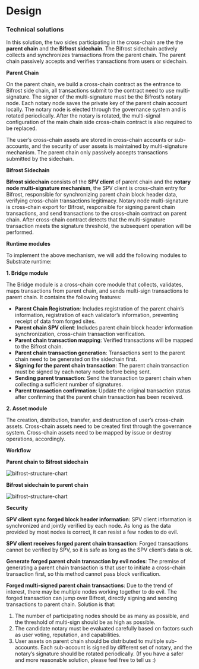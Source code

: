 # Design

### Technical solutions

In this solution, the two sides participating in the cross-chain are the the **parent chain** and the **Bifrost sidechain**. The Bifrost sidechain actively collects and synchronizes transactions from the parent chain. The parent chain passively accepts and verifies transactions from users or sidechain.

**Parent Chain**

On the parent chain, we build a cross-chain contract as the entrance to Bifrost side chain, all transactions submit to the contract need to use multi-signature. The signer of the multi-signature must be the Bifrost’s notary node. Each notary node saves the private key of the parent chain account locally. The notary node is elected through the governance system and is rotated periodically. After the notary is rotated, the multi-signal configuration of the main chain side cross-chain contract is also required to be replaced.

The user’s cross-chain assets are stored in cross-chain accounts or sub-accounts, and the security of user assets is maintained by multi-signature mechanism. The parent chain only passively accepts transactions submitted by the sidechain.

**Bifrost Sidechain**

**Bifrost sidechain** consists of the **SPV client** of parent chain and the **notary node multi-signature mechanism**, the SPV client is cross-chain entry for Bifrost, responsible for synchronizing parent chain block header data, verifying cross-chain transactions legitimacy. Notary node multi-signature is cross-chain export for Bifrost, responsible for signing parent chain transactions, and send transactions to the cross-chain contract on parent chain. After cross-chain contract detects that the multi-signature transaction meets the signature threshold, the subsequent operation will be performed.

**Runtime modules**

To implement the above mechanism, we will add the following modules to Substrate runtime:

**1. Bridge module**

The Bridge module is a cross-chain core module that collects, validates, maps transactions from parent chain, and sends multi-sign transactions to parent chain. It contains the following features:

* **Parent Chain Registration**: Includes registration of the parent chain’s information, registration of each validator’s information, preventing receipt of data from forged sites.
* **Parent chain SPV client**: Includes parent chain block header information synchronization, cross-chain transaction verification.
* **Parent chain transaction mapping**: Verified transactions will be mapped to the Bifrost chain.
* **Parent chain transaction generation**: Transactions sent to the parent chain need to be generated on the sidechain first.
* **Signing for the parent chain transaction**: The parent chain transaction must be signed by each notary node before being sent.
* **Sending parent transaction**: Send the transaction to parent chain when collecting a sufficient number of signatures.
* **Parent transaction confirmation**: Update the original transaction status after confirming that the parent chain transaction has been received.

**2. Asset module**

The creation, distribution, transfer, and destruction of user’s cross-chain assets. Cross-chain assets need to be created first through the governance system. Cross-chain assets need to be mapped by issue or destroy operations, accordingly.

**Workflow**

**Parent chain to Bifrost sidechain**

![bifrost-structure-chart](https://cdn.liebi.com/resource/images/parent-chain-to-bifrost.png)

**Bifrost sidechain to parent chain**

![bifrost-structure-chart](https://cdn.liebi.com/resource/images/bifrost-to-parent-chain.png)

**Security**

**SPV client sync forged block header information**: SPV client information is synchronized and jointly verified by each node. As long as the data provided by most nodes is correct, it can resist a few nodes to do evil.

**SPV client receives forged parent chain transaction**: Forged transactions cannot be verified by SPV, so it is safe as long as the SPV client’s data is ok.

**Generate forged parent chain transaction by evil nodes**: The premise of generating a parent chain transaction is that user to initiate a cross-chain transaction first, so this method cannot pass block verification.

**Forged multi-signed parent chain transactions**: Due to the trend of interest, there may be multiple nodes working together to do evil. The forged transaction can jump over Bifrost, directly signing and sending transactions to parent chain. Solution is that:

1. The number of participating nodes should be as many as possible, and the threshold of multi-sign should be as high as possible.
2. The candidate notary must be evaluated carefully based on factors such as user voting, reputation, and capabilities.
3. User assets on parent chain should be distributed to multiple sub-accounts. Each sub-account is signed by different set of notary, and the notary’s signature should be rotated periodically. \(If you have a safer and more reasonable solution, please feel free to tell us :\)

